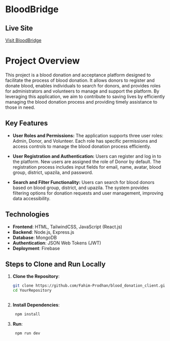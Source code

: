 # BloodBridge

## Live Site
[Visit BloodBridge](https://blood-donation-e615e.web.app)

# Project Overview
This project is a blood donation and acceptance platform designed to facilitate the process of blood donation. It allows donors to register and donate blood, enables individuals to search for donors, and provides roles for administrators and volunteers to manage and support the platform. By leveraging this application, we aim to contribute to saving lives by efficiently managing the blood donation process and providing timely assistance to those in need.

## Key Features

- **User Roles and Permissions:** The application supports three user roles: Admin, Donor, and Volunteer. Each role has specific permissions and access controls to manage the blood donation process efficiently.

- **User Registration and Authentication:** Users can register and log in to the platform. New users are assigned the role of Donor by default. The registration process includes input fields for email, name, avatar, blood group, district, upazila, and password.

- **Search and Filter Functionality:** Users can search for blood donors based on blood group, district, and upazila. The system provides filtering options for donation requests and user management, improving data accessibility.

## Technologies
- **Frontend**: HTML, TailwindCSS, JavaScript (React.js)
- **Backend**: Node.js, Express.js
- **Database**: MongoDB
- **Authentication**: JSON Web Tokens (JWT)
- **Deployment**: Firebase

## Steps to Clone and Run Locally

1. **Clone the Repository**:
   ```bash
   git clone https://github.com/Fahim-Prodhan/blood_donation_client.git
   cd YourRepository
  
2. **Install Dependencies**:
   ```bash
    npm install

3. **Run**:
   ```bash
    npm run dev

